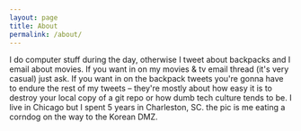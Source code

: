 ```yaml
---
layout: page
title: About
permalink: /about/
---
```


I do computer stuff during the day, otherwise I tweet about backpacks and I email about movies.
If you want in on my movies & tv email thread (it's very casual) just ask. If you want
in on the backpack tweets you're gonna have to endure the rest of my tweets – they're 
mostly about how easy it is to destroy your local copy of a git repo or how dumb
tech culture tends to be. I live in Chicago but I spent 5 years in Charleston, SC.
the pic is me eating a corndog on the way to the Korean DMZ.
